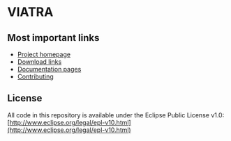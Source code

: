 # VIATRA

## Most important links

 * [Project homepage](http://eclipse.org/viatra)
 * [Download links](http://eclipse.org/viatra/downloads.php)
 * [Documentation pages](http://wiki.eclipse.org/VIATRA)
 * [Contributing](http://wiki.eclipse.org/VIATRA/Contributing)

## License

All code in this repository is available under the Eclipse Public License v1.0: [http://www.eclipse.org/legal/epl-v10.html](http://www.eclipse.org/legal/epl-v10.html)
